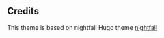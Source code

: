 ## Credits
This theme is based on nightfall Hugo theme
[nightfall](https://github.com/lordmathis/hugo-theme-nightfall)